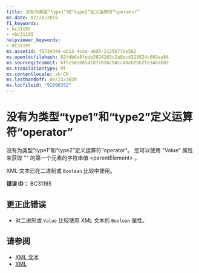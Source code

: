 ```yaml
---
title: 没有为类型“type1”和“type2”定义运算符“operator”
ms.date: 07/20/2015
f1_keywords:
- bc31195
- vbc31195
helpviewer_keywords:
- BC31195
ms.assetid: f6739344-eb13-4cea-a6d3-2125b77ee562
ms.openlocfilehash: 82fdb6a8fede3824163c2a8ecd328824c603aa84
ms.sourcegitcommit: bf5c5850654187705bc94cc40ebfb62fe346ab02
ms.translationtype: MT
ms.contentlocale: zh-CN
ms.lasthandoff: 09/23/2020
ms.locfileid: "91096352"
---
```

# <a name="operator-operator-is-not-defined-for-types-type1-and-type2"></a>没有为类型“type1”和“type2”定义运算符“operator”

没有为类型“type1”和“type2”定义运算符“operator”。 您可以使用 "Value" 属性来获取 "" 的第一个元素的字符串值 \<parentElement> 。  
  
 XML 文本已在二进制或 `Boolean` 比较中使用。  
  
 **错误 ID：** BC31195  
  
## <a name="to-correct-this-error"></a>更正此错误  
  
- 对二进制或 `Value` 比较使用 XML 文本的 `Boolean` 属性。  
  
## <a name="see-also"></a>请参阅

- [XML 文本](../language-reference/xml-literals/index.md)
- [XML](../programming-guide/language-features/xml/index.md)
